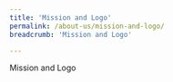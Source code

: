 ```yaml
---
title: 'Mission and Logo'
permalink: /about-us/mission-and-logo/
breadcrumb: 'Mission and Logo'

---
```



Mission and Logo

